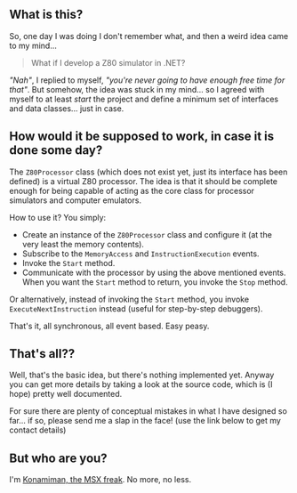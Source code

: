 ## What is this? ##

So, one day I was doing I don't remember what, and then a weird idea came to my mind...

> What if I develop a Z80 simulator in .NET?

_"Nah"_, I replied to myself, _"you're never going to have enough free time for that"_. But somehow, the idea was stuck in my mind... so I agreed with myself to at least _start_ the project and define a minimum set of interfaces and data classes... just in case.

## How would it be supposed to work, in case it is done some day? ##

The `Z80Processor` class (which does not exist yet, just its interface has been defined) is a virtual Z80 processor. The idea is that it should be complete enough for being capable of acting as the core class for processor simulators and computer emulators.

How to use it? You simply:

* Create an instance of the `Z80Processor` class and configure it (at the very least the memory contents).
* Subscribe to the `MemoryAccess` and `InstructionExecution` events.
* Invoke the `Start` method.
* Communicate with the processor by using the above mentioned events. When you want the `Start` method to return, you invoke the `Stop` method.

Or alternatively, instead of invoking the `Start` method, you invoke `ExecuteNextInstruction` instead (useful for step-by-step debuggers).

That's it, all synchronous, all event based. Easy peasy.

## That's all?? ##

Well, that's the basic idea, but there's nothing implemented yet. Anyway you can get more details by taking a look at the source code, which is (I hope) pretty well documented.

For sure there are plenty of conceptual mistakes in what I have designed so far... if so, please send me a slap in the face! (use the link below to get my contact details)

## But who are you? ##

I'm [Konamiman, the MSX freak](http://www.konamiman.com). No more, no less.